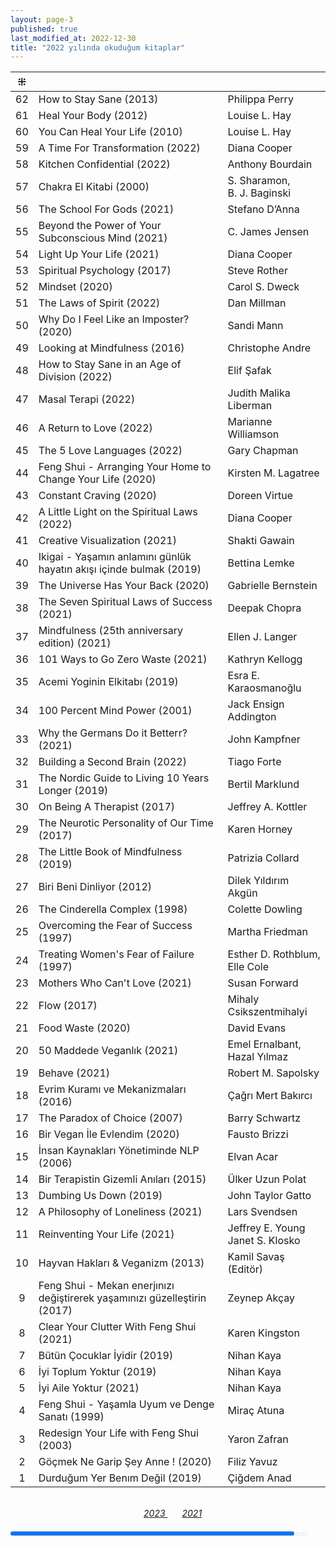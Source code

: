 ```yaml
---
layout: page-3
published: true
last_modified_at: 2022-12-30
title: "2022 yılında okuduğum kitaplar"  
---
```


| ⁜ |  |  |
|:---:|:---- |:---- |
| 62 | How to Stay Sane (2013) | Philippa Perry |
| 61 | Heal Your Body (2012) | Louise L. Hay |
| 60 | You Can Heal Your Life (2010) | Louise L. Hay |
| 59 | A Time For Transformation (2022) | Diana Cooper |
| 58 | Kitchen Confidential (2022) | Anthony Bourdain |
| 57 | Chakra El Kitabi (2000) | S. Sharamon, <br /> B. J. Baginski |
| 56 | The School For Gods (2021) | Stefano D’Anna |
| 55 | Beyond the Power of Your Subconscious Mind (2021) | C. James Jensen |
| 54 | Light Up Your Life (2021) | Diana Cooper |
| 53 | Spiritual Psychology (2017) | Steve Rother |
| 52 | Mindset (2020) | Carol S. Dweck  |
| 51 | The Laws of Spirit (2022) | Dan Millman |
| 50 | Why Do I Feel Like an Imposter? (2020) | Sandi Mann |
| 49 | Looking at Mindfulness (2016) | Christophe Andre |
| 48 | How to Stay Sane in an Age of Division (2022) | Elif Şafak |
| 47 | Masal Terapi (2022) | Judith Malika Liberman |
| 46 | A Return to Love (2022) | Marianne Williamson |
| 45 | The 5 Love Languages (2022) | Gary Chapman | 
| 44 | Feng Shui - Arranging Your Home to Change Your Life (2020) | Kirsten M. Lagatree |
| 43 | Constant Craving (2020) | Doreen Virtue |
| 42 | A Little Light on the Spiritual Laws  (2022) | Diana Cooper |
| 41 | Creative Visualization (2021) | Shakti Gawain |
| 40 | Ikigai - Yaşamın anlamını günlük hayatın akışı içinde bulmak (2019) | Bettina Lemke |
| 39 | The Universe Has Your Back (2020) | Gabrielle Bernstein |
| 38 | The Seven Spiritual Laws of Success (2021) | Deepak Chopra |
| 37 | Mindfulness (25th anniversary edition) (2021) | Ellen J. Langer |
| 36 | 101 Ways to Go Zero Waste (2021) | Kathryn Kellogg |
| 35 | Acemi Yoginin Elkitabı (2019) | Esra E. Karaosmanoğlu|
| 34 | 100 Percent Mind Power (2001) | Jack Ensign Addington |
| 33 | Why the Germans Do it Betterr? (2021) | John Kampfner |
| 32 | Building a Second Brain (2022) | Tiago Forte |
| 31 | The Nordic Guide to Living 10 Years Longer (2019) | Bertil Marklund |
| 30 | On Being A Therapist  (2017) | Jeffrey A. Kottler |
| 29 | The Neurotic Personality of Our Time  (2017) | Karen Horney |
| 28 | The Little Book of Mindfulness (2019) | Patrizia Collard |
| 27 | Biri Beni Dinliyor (2012) | Dilek Yıldırım Akgün |
| 26 | The Cinderella Complex  (1998) | Colette Dowling |
| 25 | Overcoming the Fear of Success (1997) | Martha Friedman |
| 24 | Treating Women's Fear of Failure (1997) | Esther D. Rothblum, <br /> Elle Cole |
| 23 | Mothers Who Can't Love (2021) | Susan Forward | 
| 22 | Flow  (2017) | Mihaly Csikszentmihalyi |
| 21 | Food Waste (2020) | David Evans |
| 20 | 50 Maddede Veganlık (2021) | Emel Ernalbant, <br /> Hazal Yılmaz |
| 19 | Behave (2021) | Robert M. Sapolsky |
| 18 | Evrim Kuramı ve Mekanizmaları (2016) | Çağrı Mert Bakırcı |
| 17 | The Paradox of Choice (2007) | Barry Schwartz |
| 16 | Bir Vegan İle Evlendim (2020) | Fausto Brizzi |
| 15 | İnsan Kaynakları Yönetiminde NLP (2006) | Elvan Acar  |
| 14 | Bir Terapistin Gizemli Anıları (2015) | Ülker Uzun Polat |
| 13 | Dumbing Us Down (2019) | John Taylor Gatto |
| 12 | A Philosophy of Loneliness (2021) | Lars Svendsen |
| 11 | Reinventing Your Life (2021) |  Jeffrey E. Young <br /> Janet S. Klosko |
| 10 | Hayvan Hakları & Veganizm (2013) | Kamil Savaş (Editör) |
| 9 | Feng Shui - Mekan enerjınızı değiştirerek yaşamınızı güzelleştirin (2017) | Zeynep Akçay |
| 8 | Clear Your Clutter With Feng Shui (2021) | Karen Kingston |
| 7 | Bütün Çocuklar İyidir (2019) | Nihan Kaya |
| 6 | İyi Toplum Yoktur (2019) | Nihan Kaya |
| 5 | İyi Aile Yoktur (2021) | Nihan Kaya |
| 4 | Feng Shui - Yaşamla Uyum ve Denge Sanatı (1999) | Miraç Atuna |
| 3 | Redesign Your Life with Feng Shui (2003) | Yaron Zafran |
| 2 | Göçmek Ne Garip Şey Anne ! (2020) | Filiz Yavuz |
| 1 | Durduğum Yer Benım Değil (2019) | Çiğdem Anad |
  
  <br>
  <center>
   <span class="link1" style="font-style: italic; padding-left: 3%;"><a href="/2023" title='2023'>2023 </a></span> &nbsp;
   <span class="link1" style="font-style: italic; padding-left: 3%;"><a href="/2021" title='2021'>2021 </a></span>
  </center>
  <br />
  
<div><progress title="62/50" value="62" max="50" style="width: 90%;"></progress><span style="font-size: 50%; color: #dfdfdf; width: 5%" title="reading challenge 2022"> 62/50</span></div>
<div style="clear:both"></div>
